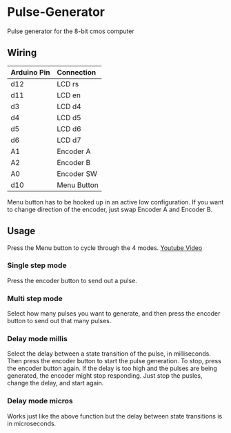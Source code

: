 # Pulse-Generator
Pulse generator for the 8-bit cmos computer

## Wiring
| Arduino Pin | Connection |
| :--------   | :-------   |
|   d12       | LCD rs     |
|   d11       | LCD en     |
|   d3        | LCD d4     |
|   d4        | LCD d5     |
|   d5        | LCD d6     |
|   d6        | LCD d7     |
|   A1        | Encoder A  |
|   A2        | Encoder B  |
|   A0        | Encoder SW |
|   d10       | Menu Button|

Menu button has to be hooked up in an active low configuration.
If you want to change direction of the encoder, just swap Encoder A and Encoder B.

## Usage 
Press the Menu button to cycle through the 4 modes. [Youtube Video](https://www.youtube.com/watch?v=3lUOrzv3epo)

### Single step mode
Press the encoder button to send out a pulse.

### Multi step mode
Select how many pulses you want to generate, and then press the encoder button to send out that many pulses.

### Delay mode millis
Select the delay between a state transition of the pulse, in milliseconds. Then press the encoder button to start the pulse generation.
To stop, press the encoder button again. If the delay is too high and the pulses are being generated, the encoder might stop responding.
Just stop the pusles, change the delay, and start again.

### Delay mode micros
Works just like the above function but the delay between state transitions is in microseconds.

